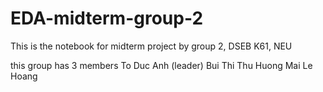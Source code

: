 # EDA-midterm-group-2

This is the notebook for midterm project by group 2, DSEB K61, NEU

this group has 3 members
To Duc Anh (leader)
Bui Thi Thu Huong
Mai Le Hoang
